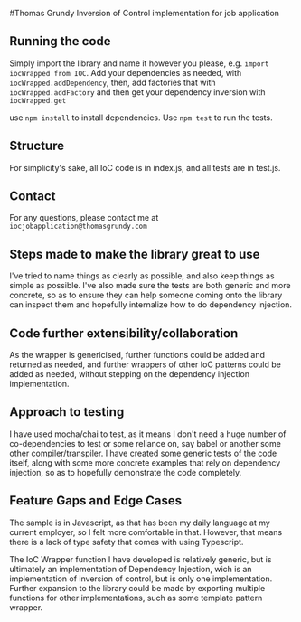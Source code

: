 #Thomas Grundy Inversion of Control implementation for job application

## Running the code
Simply import the library and name it however you please, e.g. ```import iocWrapped from IOC```.
Add your dependencies as needed, with ```iocWrapped.addDependency```,
then, add factories that  with ```iocWrapped.addFactory```
and then get your dependency inversion with ```iocWrapped.get```

use ```npm install``` to install dependencies.
Use ```npm test``` to run the tests.

## Structure
For simplicity's sake, all IoC code is in index.js, and all tests are in test.js.

## Contact
For any questions, please contact me at ```iocjobapplication@thomasgrundy.com```

## Steps made to make the library great to use
I've tried to name things as clearly as possible, and also keep things as simple as possible. I've also made sure the tests are both generic and more concrete, so as to ensure they can help someone coming onto the library can inspect them and hopefully internalize how to do dependency injection.

## Code further extensibility/collaboration
As the wrapper is genericised, further functions could be added and returned as needed, and further wrappers of other IoC patterns could be added as needed, without stepping on the dependency injection implementation.

## Approach to testing
I have used mocha/chai to test, as it means I don't need a huge number of co-dependencies to test or some reliance on, say babel or another some other compiler/transpiler. I have created some generic tests of the code itself, along with some more concrete examples that rely on dependency injection, so as to hopefully demonstrate the code completely.

## Feature Gaps and Edge Cases
The sample is in Javascript, as that has been my daily language at my current employer, so I felt more comfortable in that. However, that means there is a lack of type safety that comes with using Typescript.

The IoC Wrapper function I have developed is relatively generic, but is ultimately an implementation of Dependency Injection, wich is an implementation of inversion of control, but is only one implementation. Further expansion to the library could be made by exporting multiple functions for other implementations, such as some template pattern wrapper.
